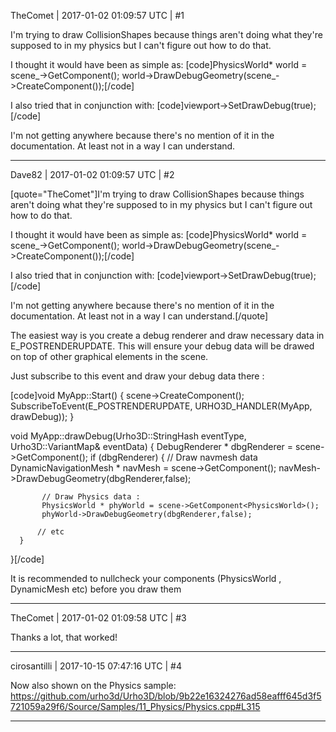 TheComet | 2017-01-02 01:09:57 UTC | #1

I'm trying to draw CollisionShapes because things aren't doing what they're supposed to in my physics but I can't figure out how to do that. 

I thought it would have been as simple as:
[code]PhysicsWorld* world = scene_->GetComponent<PhysicsWorld>();
world->DrawDebugGeometry(scene_->CreateComponent<DebugRenderer>());[/code]

I also tried that in conjunction with:
[code]viewport->SetDrawDebug(true);[/code]

I'm not getting anywhere because there's no mention of it in the documentation. At least not in a way I can understand.

-------------------------

Dave82 | 2017-01-02 01:09:57 UTC | #2

[quote="TheComet"]I'm trying to draw CollisionShapes because things aren't doing what they're supposed to in my physics but I can't figure out how to do that. 

I thought it would have been as simple as:
[code]PhysicsWorld* world = scene_->GetComponent<PhysicsWorld>();
world->DrawDebugGeometry(scene_->CreateComponent<DebugRenderer>());[/code]

I also tried that in conjunction with:
[code]viewport->SetDrawDebug(true);[/code]

I'm not getting anywhere because there's no mention of it in the documentation. At least not in a way I can understand.[/quote]


The easiest way is you create a debug renderer and draw necessary data in E_POSTRENDERUPDATE. This will ensure your debug data will be drawed on top of other graphical elements in the scene.


Just subscribe to this event and draw your debug data there :

[code]void MyApp::Start()
{
   scene->CreateComponent<DebugRenderer>();
   SubscribeToEvent(E_POSTRENDERUPDATE, URHO3D_HANDLER(MyApp, drawDebug));
}

void MyApp::drawDebug(Urho3D::StringHash eventType, Urho3D::VariantMap& eventData)
{
     DebugRenderer * dbgRenderer = scene->GetComponent<DebugRenderer>();
     if (dbgRenderer)
     {
            // Draw navmesh data
           DynamicNavigationMesh * navMesh = scene->GetComponent<DynamicNavigationMesh>();
           navMesh->DrawDebugGeometry(dbgRenderer,false);
           
           // Draw Physics data :
           PhysicsWorld * phyWorld = scene->GetComponent<PhysicsWorld>();
           phyWorld->DrawDebugGeometry(dbgRenderer,false); 

          // etc
      } 
}[/code]

It is recommended to nullcheck your components (PhysicsWorld , DynamicMesh etc) before you draw them

-------------------------

TheComet | 2017-01-02 01:09:58 UTC | #3

Thanks a lot, that worked!

-------------------------

cirosantilli | 2017-10-15 07:47:16 UTC | #4

Now also shown on the Physics sample: https://github.com/urho3d/Urho3D/blob/9b22e16324276ad58eafff645d3f5721059a29f6/Source/Samples/11_Physics/Physics.cpp#L315

-------------------------

